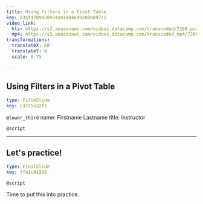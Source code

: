 ```yaml
---
title: Using Filters in a Pivot Table
key: a35f4789428924a91484ed9280a897c1
video_link:
  hls: https://s3.amazonaws.com/videos.datacamp.com/transcoded/7268_pivot_tables_with_spreadsheets/v1/hls-7268_ch1_1.master.m3u8
  mp4: https://s3.amazonaws.com/videos.datacamp.com/transcoded_mp4/7268_pivot_tables_with_spreadsheets/v1/7268_ch1_1.mp4
transformations:
  translateX: 60
  translateY: 0
  scale: 0.75

---
```

## Using Filters in a Pivot Table

```yaml
type: TitleSlide
key: c3725a32f5
```

`@lower_third`
name: Firstname Lastname
title: Instructor

`@script`



---
## Let's practice!

```yaml
type: FinalSlide
key: ffe1c91395
```

`@script`

Time to put this into practice.

